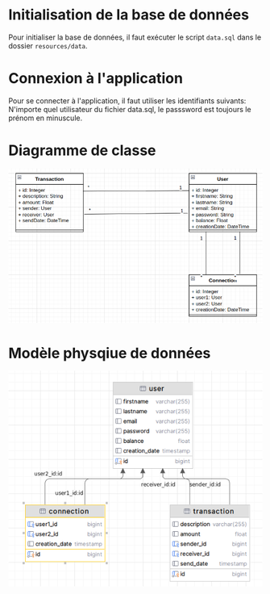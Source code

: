 Initialisation de la base de données
====================================
Pour initialiser la base de données, il faut exécuter le script `data.sql` dans le dossier `resources/data`.

Connexion à l'application
==========================
Pour se connecter à l'application, il faut utiliser les identifiants suivants:
N'importe quel utilisateur du fichier data.sql, le passsword est toujours le prénom en minuscule.

Diagramme de classe
===================
![Diagramme de classe](diagram-class.png)

Modèle physqiue de données
==========================
![Modèle physique de données](data-model.png)